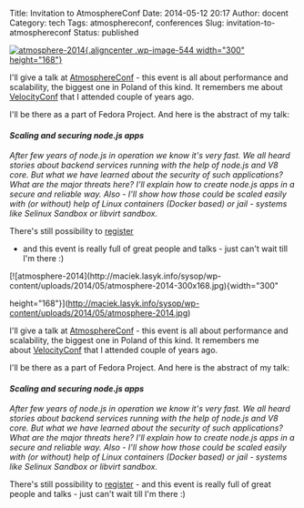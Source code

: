 Title: Invitation to AtmosphereConf
Date: 2014-05-12 20:17
Author: docent
Category: tech
Tags: atmosphereconf, conferences
Slug: invitation-to-atmosphereconf
Status: published

<!--:en-->

[![atmosphere-2014](http://maciek.lasyk.info/sysop/wp-content/uploads/2014/05/atmosphere-2014-300x168.jpg){.aligncenter
.wp-image-544 width="300"
height="168"}](http://maciek.lasyk.info/sysop/wp-content/uploads/2014/05/atmosphere-2014.jpg)

I'll give a talk at
[AtmosphereConf](https://atmosphere-conference.com/) - this event is all
about performance and scalability, the biggest one in Poland of this
kind. It remembers me about
[VelocityConf](http://velocityconf.com/) that I attended couple of years
ago.

I'll be there as a part of Fedora Project. And here is the abstract of
my talk:

#### *Scaling and securing node.js apps*

<div>

*After few years of node.js in operation we know it's very fast. We all
heard stories about backend services running with the help of node.js
and V8 core. But what we have learned about the security of such
applications? What are the major threats here? I'll explain how to
create node.js apps in a secure and reliable way. Also - I'll show how
those could be scaled easily with (or without) help of Linux containers
(Docker based) or jail - systems like Selinux Sandbox or libvirt
sandbox.*

There's still possibility to
[register](https://rejestracja.proidea.org.pl/registration/form.html?conferenceId=BD2C369D83E5939D36537511DF9E5D81)
- and this event is really full of great people and talks - just can't
wait till I'm there :)

</div>

<!--:--><!--:pl-->[![atmosphere-2014](http://maciek.lasyk.info/sysop/wp-content/uploads/2014/05/atmosphere-2014-300x168.jpg){width="300"
height="168"}](http://maciek.lasyk.info/sysop/wp-content/uploads/2014/05/atmosphere-2014.jpg)

I'll give a talk
at [AtmosphereConf](https://atmosphere-conference.com/) - this event is
all about performance and scalability, the biggest one in Poland of this
kind. It remembers me
about [VelocityConf](http://velocityconf.com/) that I attended couple of
years ago.

I'll be there as a part of Fedora Project. And here is the abstract of
my talk:

#### *Scaling and securing node.js apps*

<div>

*After few years of node.js in operation we know it's very fast. We all
heard stories about backend services running with the help of node.js
and V8 core. But what we have learned about the security of such
applications? What are the major threats here? I'll explain how to
create node.js apps in a secure and reliable way. Also - I'll show how
those could be scaled easily with (or without) help of Linux containers
(Docker based) or jail - systems like Selinux Sandbox or libvirt
sandbox.*

There's still possibility
to [register](https://rejestracja.proidea.org.pl/registration/form.html?conferenceId=BD2C369D83E5939D36537511DF9E5D81) -
and this event is really full of great people and talks - just can't
wait till I'm there :)

</div>

<!--:-->
